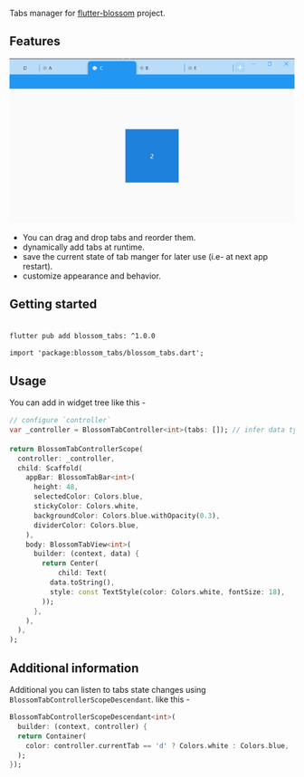 Tabs manager for [flutter-blossom](https://github.com/flutter-blossom/) project.

## Features

![](https://github.com/flutter-blossom/blossom_tabs/blob/master/assets/example.png)

 - You can drag and drop tabs and reorder them.
 - dynamically add tabs at runtime.
 - save the current state of tab manger for later use (i.e- at next app restart).
 - customize appearance and behavior.

## Getting started

```bash

flutter pub add blossom_tabs: ^1.0.0

```

```
import 'package:blossom_tabs/blossom_tabs.dart';

```

## Usage

You can add in widget tree like this - 

```dart
// configure `controller`
var _controller = BlossomTabController<int>(tabs: []); // infer data type for easy access

return BlossomTabControllerScope(
  controller: _controller,
  child: Scaffold(
    appBar: BlossomTabBar<int>(
      height: 48,
      selectedColor: Colors.blue,
      stickyColor: Colors.white,
      backgroundColor: Colors.blue.withOpacity(0.3),
      dividerColor: Colors.blue,
    ),
    body: BlossomTabView<int>(
      builder: (context, data) {
        return Center(
            child: Text(
          data.toString(),
          style: const TextStyle(color: Colors.white, fontSize: 18),
        ));
      },
    ),
  ),
);
```

## Additional information

Additional  you can listen to tabs state changes using `BlossomTabControllerScopeDescendant`. like this -

```dart
BlossomTabControllerScopeDescendant<int>(
  builder: (context, controller) {
  return Container(
    color: controller.currentTab == 'd' ? Colors.white : Colors.blue,
  );
});
```
